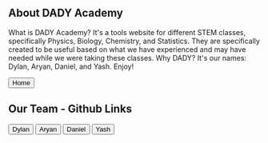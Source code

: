 ## About DADY Academy

What is DADY Academy? It's a tools website for different STEM classes, specifically Physics, Biology, Chemistry, and Statistics. They are specifically created to be useful based on what we have experienced and may have needed while we were taking these classes. Why DADY? It's our names: Dylan, Aryan, Daniel, and Yash. Enjoy!

<button onclick="location.href='/DADY-ACADEMY/';"> Home </button>


## Our Team - Github Links
<button onclick="location.href='https://github.com/Dylanluo05';"> Dylan </button>
<button onclick="location.href='https://github.com/Aryanboxout';"> Aryan </button>
<button onclick="location.href='https://github.com/dtsivkovski';"> Daniel </button>
<button onclick="location.href='https://github.com/YashShah138';"> Yash </button>
